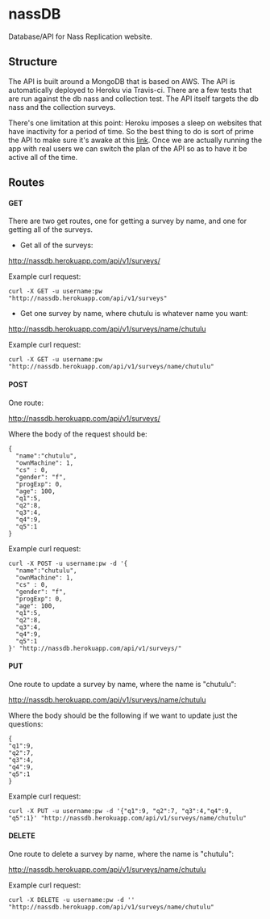 # nassDB
Database/API for Nass Replication website.

## Structure

The API is built around a MongoDB that is based on AWS.  The API is automatically deployed to Heroku via Travis-ci.  There are a few tests that are run against the db nass and collection test.  The API itself targets the db nass and the collection surveys.  

There's one limitation at this point:  Heroku imposes a sleep on websites that have inactivity for a period of time.  So the best thing to do is sort of prime the API to make sure it's awake at this [link](http://nassdb.herokuapp.com).  Once we are actually running the app with real users we can switch the plan of the API so as to have it be active all of the time.

## Routes

#### GET

There are two get routes, one for getting a survey by name, and one for getting all of the surveys.

- Get all of the surveys:

http://nassdb.herokuapp.com/api/v1/surveys/

Example curl request:

```
curl -X GET -u username:pw "http://nassdb.herokuapp.com/api/v1/surveys"
```

- Get one survey by name, where chutulu is whatever name you want:

http://nassdb.herokuapp.com/api/v1/surveys/name/chutulu

Example curl request:

```
curl -X GET -u username:pw "http://nassdb.herokuapp.com/api/v1/surveys/name/chutulu"
```


#### POST

One route:

http://nassdb.herokuapp.com/api/v1/surveys/

Where the body of the request should be:

```
{
  "name":"chutulu",
  "ownMachine": 1,
  "cs" : 0,
  "gender": "f",
  "progExp": 0,
  "age": 100, 
  "q1":5, 
  "q2":8, 
  "q3":4, 
  "q4":9, 
  "q5":1
}
```

Example curl request:
```
curl -X POST -u username:pw -d '{
  "name":"chutulu",
  "ownMachine": 1,
  "cs" : 0,
  "gender": "f",
  "progExp": 0,
  "age": 100, 
  "q1":5, 
  "q2":8, 
  "q3":4, 
  "q4":9, 
  "q5":1
}' "http://nassdb.herokuapp.com/api/v1/surveys/"
```

#### PUT
One route to update a survey by name, where the name is "chutulu":

http://nassdb.herokuapp.com/api/v1/surveys/name/chutulu

Where the body should be the following if we want to update just the questions:

```
{
"q1":9, 
"q2":7, 
"q3":4,
"q4":9, 
"q5":1
}
```

Example curl request:

```
curl -X PUT -u username:pw -d '{"q1":9, "q2":7, "q3":4,"q4":9, "q5":1}' "http://nassdb.herokuapp.com/api/v1/surveys/name/chutulu"
```

#### DELETE
One route to delete a survey by name, where the name is "chutulu":

http://nassdb.herokuapp.com/api/v1/surveys/name/chutulu

Example curl request:

```
curl -X DELETE -u username:pw -d '' "http://nassdb.herokuapp.com/api/v1/surveys/name/chutulu"
```
